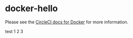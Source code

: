 docker-hello
============

Please see the [CircleCI docs for Docker](https://circleci.com/docs/docker) for more information.

test 1 2 3
